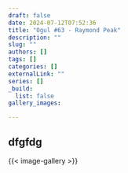 ```yaml
---
draft: false
date: 2024-07-12T07:52:36
title: "Ogul #63 - Raymond Peak"
description: ""
slug: ""
authors: []
tags: []
categories: []
externalLink: ""
series: []
_build:
  list: false
gallery_images:

---
```


## dfgfdg


{{< image-gallery >}}
